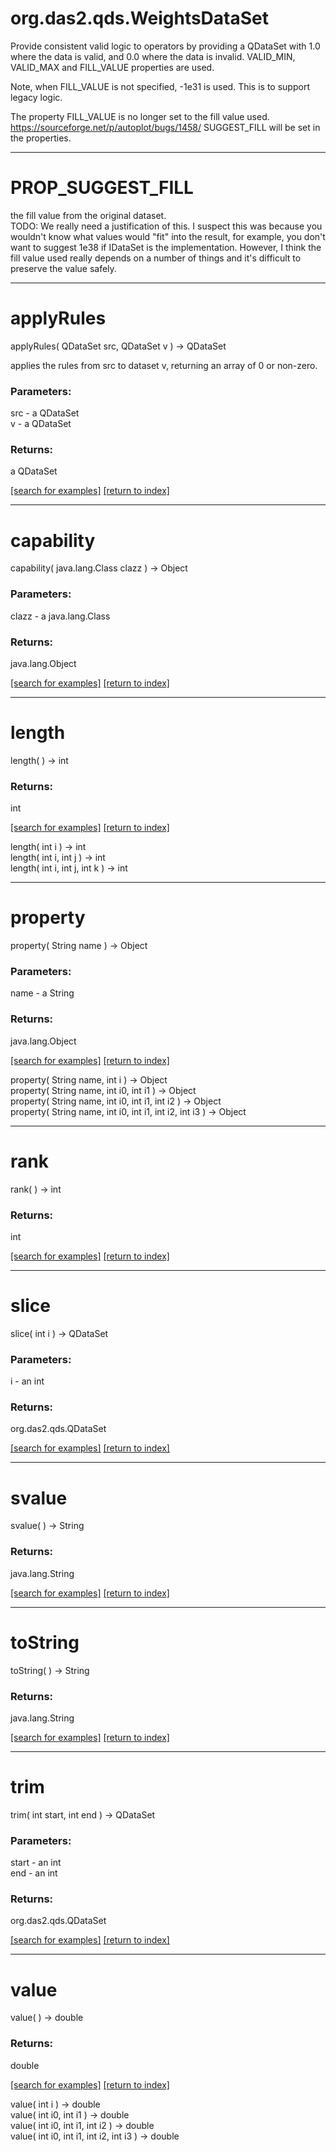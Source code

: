 # org.das2.qds.WeightsDataSet

Provide consistent valid logic to operators by providing a QDataSet
 with 1.0 where the data is valid, and 0.0 where the data is invalid.
 VALID_MIN, VALID_MAX and FILL_VALUE properties are used.
 
 Note, when FILL_VALUE is not specified, -1e31 is used.  This is to
 support legacy logic.
 
 The property FILL_VALUE is no longer set to the fill value used.  https://sourceforge.net/p/autoplot/bugs/1458/
 SUGGEST_FILL will be set in the properties.

***
<a name="PROP_SUGGEST_FILL"></a>
# PROP_SUGGEST_FILL

the fill value from the original dataset.  
 TODO: We really need a justification of this.  I suspect this was because
 you wouldn't know what values would "fit" into the result, for example,
 you don't want to suggest 1e38 if IDataSet is the implementation.  However,
 I think the fill value used really depends on a number of things and
 it's difficult to preserve the value safely.

***
<a name="applyRules"></a>
# applyRules
applyRules( QDataSet src, QDataSet v ) &rarr; QDataSet

applies the rules from src to dataset v, returning an array of 0 or non-zero.

### Parameters:
src - a QDataSet
<br>v - a QDataSet

### Returns:
a QDataSet


<a href="https://github.com/autoplot/dev/search?q=applyRules&unscoped_q=applyRules">[search for examples]</a>
<a href="https://github.com/autoplot/documentation/blob/master/javadoc/index-all.md">[return to index]</a>

***
<a name="capability"></a>
# capability
capability( java.lang.Class clazz ) &rarr; Object



### Parameters:
clazz - a java.lang.Class

### Returns:
java.lang.Object


<a href="https://github.com/autoplot/dev/search?q=capability&unscoped_q=capability">[search for examples]</a>
<a href="https://github.com/autoplot/documentation/blob/master/javadoc/index-all.md">[return to index]</a>

***
<a name="length"></a>
# length
length(  ) &rarr; int



### Returns:
int


<a href="https://github.com/autoplot/dev/search?q=length&unscoped_q=length">[search for examples]</a>
<a href="https://github.com/autoplot/documentation/blob/master/javadoc/index-all.md">[return to index]</a>

length( int i ) &rarr; int<br>
length( int i, int j ) &rarr; int<br>
length( int i, int j, int k ) &rarr; int<br>
***
<a name="property"></a>
# property
property( String name ) &rarr; Object



### Parameters:
name - a String

### Returns:
java.lang.Object


<a href="https://github.com/autoplot/dev/search?q=property&unscoped_q=property">[search for examples]</a>
<a href="https://github.com/autoplot/documentation/blob/master/javadoc/index-all.md">[return to index]</a>

property( String name, int i ) &rarr; Object<br>
property( String name, int i0, int i1 ) &rarr; Object<br>
property( String name, int i0, int i1, int i2 ) &rarr; Object<br>
property( String name, int i0, int i1, int i2, int i3 ) &rarr; Object<br>
***
<a name="rank"></a>
# rank
rank(  ) &rarr; int



### Returns:
int


<a href="https://github.com/autoplot/dev/search?q=rank&unscoped_q=rank">[search for examples]</a>
<a href="https://github.com/autoplot/documentation/blob/master/javadoc/index-all.md">[return to index]</a>

***
<a name="slice"></a>
# slice
slice( int i ) &rarr; QDataSet



### Parameters:
i - an int

### Returns:
org.das2.qds.QDataSet


<a href="https://github.com/autoplot/dev/search?q=slice&unscoped_q=slice">[search for examples]</a>
<a href="https://github.com/autoplot/documentation/blob/master/javadoc/index-all.md">[return to index]</a>

***
<a name="svalue"></a>
# svalue
svalue(  ) &rarr; String



### Returns:
java.lang.String


<a href="https://github.com/autoplot/dev/search?q=svalue&unscoped_q=svalue">[search for examples]</a>
<a href="https://github.com/autoplot/documentation/blob/master/javadoc/index-all.md">[return to index]</a>

***
<a name="toString"></a>
# toString
toString(  ) &rarr; String



### Returns:
java.lang.String


<a href="https://github.com/autoplot/dev/search?q=toString&unscoped_q=toString">[search for examples]</a>
<a href="https://github.com/autoplot/documentation/blob/master/javadoc/index-all.md">[return to index]</a>

***
<a name="trim"></a>
# trim
trim( int start, int end ) &rarr; QDataSet



### Parameters:
start - an int
<br>end - an int

### Returns:
org.das2.qds.QDataSet


<a href="https://github.com/autoplot/dev/search?q=trim&unscoped_q=trim">[search for examples]</a>
<a href="https://github.com/autoplot/documentation/blob/master/javadoc/index-all.md">[return to index]</a>

***
<a name="value"></a>
# value
value(  ) &rarr; double



### Returns:
double


<a href="https://github.com/autoplot/dev/search?q=value&unscoped_q=value">[search for examples]</a>
<a href="https://github.com/autoplot/documentation/blob/master/javadoc/index-all.md">[return to index]</a>

value( int i ) &rarr; double<br>
value( int i0, int i1 ) &rarr; double<br>
value( int i0, int i1, int i2 ) &rarr; double<br>
value( int i0, int i1, int i2, int i3 ) &rarr; double<br>

